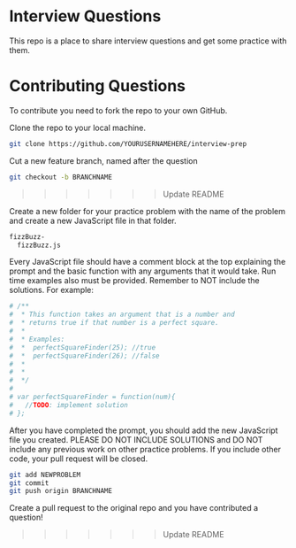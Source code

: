 # Interview Questions

This repo is a place to share interview questions and get some practice with them.


# Contributing Questions

To contribute you need to fork the repo to your own GitHub.

Clone the repo to your local machine.

```sh
git clone https://github.com/YOURUSERNAMEHERE/interview-prep
```

Cut a new feature branch, named after the question

```sh
git checkout -b BRANCHNAME
```
>>>>>>> Update README

Create a new folder for your practice problem with the name of the problem
and create a new JavaScript file in that folder.

```sh
fizzBuzz-
  fizzBuzz.js
```

Every JavaScript file should have a comment block at the top explaining the prompt
and the basic function with any arguments that it would take.  Run time examples also
must be provided. Remember to NOT include the solutions. For example:

```sh
# /**
#  * This function takes an argument that is a number and
#  * returns true if that number is a perfect square.
#  *
#  * Examples:
#  *  perfectSquareFinder(25); //true
#  *  perfectSquareFinder(26); //false
#  *
#  *
#  */
#
# var perfectSquareFinder = function(num){
#   //TODO: implement solution
# };
```
After you have completed the prompt, you should add the new JavaScript file you
created. PLEASE DO NOT INCLUDE SOLUTIONS and DO NOT include any previous work on other practice problems. If you
include other code, your pull request will be closed.

```sh
git add NEWPROBLEM
git commit
git push origin BRANCHNAME
```
Create a pull request to the original repo and you have contributed a question!
>>>>>>> Update README
